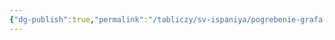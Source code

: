 ```yaml
---
{"dg-publish":true,"permalink":"/tabliczy/sv-ispaniya/pogrebenie-grafa-orgasa/","dgPassFrontmatter":true}
---
```



